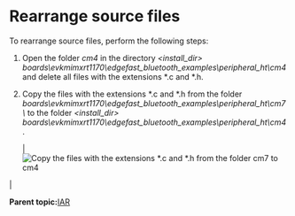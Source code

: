 # Rearrange source files

To rearrange source files, perform the following steps:

1.  Open the folder *cm4* in the directory *<install\_dir\> boards\\evkmimxrt1170\\edgefast\_bluetooth\_examples\\peripheral\_ht\\cm4* and delete all files with the extensions \*.c and \*.h.
2.  Copy the files with the extensions \*.c and \*.h from the folder *boards\\evkmimxrt1170\\edgefast\_bluetooth\_examples\\peripheral\_ht\\cm7\\* to the folder *<install\_dir\> boards\\evkmimxrt1170\\edgefast\_bluetooth\_examples\\peripheral\_ht\\cm4*.

    |![](../images/image3.png " Copy the files with the extensions *.c and *.h from the folder cm7
                            to cm4")

|


**Parent topic:**[IAR](../topics/iar.md)

